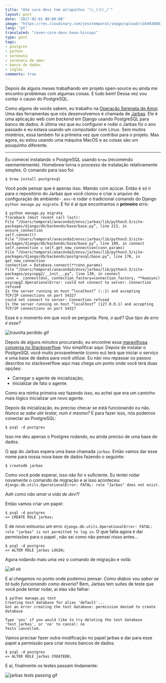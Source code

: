 ```yaml
---
title: "Até core devs tem atrapalhos ¯\\_(ツ)_/¯"
layout: post
date: '2017-02-01 00:00:00'
image: "https://res.cloudinary.com/jesstemporal/image/upload/v1640360836/covers/tutorial_gfgm5n.png"
lang: "pt"
translated: "/even-core-devs-have-hiccups"
type: post
tags:
- postgres
- python
- serenata
- serenata de amor
- banco de dados
- inglês
comments: true
---
```


Depois de alguns meses trabalhando em projeto open-source eu ainda me encontro problemas com algumas coisas. E tudo bem! Dessa vez vou contar o causo do PostgreSQL.

Como alguns de vocês sabem, eu trabalho na [Operação Serenata de Amor](https://serenata.ai). Uma das ferramentas que nós desenvolvemos é chamada de [Jarbas](https://jarbas.serenata.ai/dashboard/chamber_of_deputies/reimbursement/). Ele é uma aplicação web com _backend_ em Django usando PostgreSQL para banco de dados. A última vez que eu configurei e rodei o Jarbas foi o ano passado e eu estava usando um computador com Linux. Sem muitos mistérios, essa também foi a primeira vez que contribui para o projeto. Mas agora, eu estou usando uma máquina MacOS e as coisas são um pouquinho diferente.

---

Eu comecei instalando o PostgreSQL usando `brew` (recomendo veementemente). Homebrew torna o processo de instalação relativamente simples. O comando para isso foi:

```console
$ brew install postgresql
```

Você pode pensar que é apenas isso. Mamão com açúcar. Então é só ir para o repositório do Jarbas que você clonou e criar o arquivo de configuração de ambiente - `.env` - e rodar o tradicional comando do Django `python manage.py migrate`. E foi é aí que encontramos o **primeiro** erro:

```
$ python manage.py migrate
Traceback (most recent call last):
File “/Users/temporal/anaconda3/envs/jarbas/lib/python3.5/site-packages/django/db/backends/base/base.py”, line 213, in ensure_connection
self.connect()
File “/Users/temporal/anaconda3/envs/jarbas/lib/python3.5/site-packages/django/db/backends/base/base.py”, line 189, in connect
self.connection = self.get_new_connection(conn_params)
File “/Users/temporal/anaconda3/envs/jarbas/lib/python3.5/site-packages/django/db/backends/postgresql/base.py”, line 176, in get_new_connection
connection = Database.connect(**conn_params)
File “/Users/temporal/anaconda3/envs/jarbas/lib/python3.5/site-packages/psycopg2/__init__.py”, line 130, in connect
conn = _connect(dsn, connection_factory=connection_factory, **kwasync)
psycopg2.OperationalError: could not connect to server: Connection refused
Is the server running on host “localhost” (::1) and accepting
TCP/IP connections on port 5432?
could not connect to server: Connection refused
Is the server running on host “localhost” (127.0.0.1) and accepting
TCP/IP connections on port 5432?
```

Esse é o momento em que você se pergunta: _Pera, o quê? Que tipo de erro é esse?_


![travolta perdido gif](https://media.giphy.com/media/6uGhT1O4sxpi8/giphy.gif)

Depois de alguns minutos procurando, eu encontrei essa [maravilhosa conversa no Stackoverflow](https://stackoverflow.com/a/28249245). Vou simplificar aqui: Depois de instalar o PostgreSQL você muito provavelmente (como eu) terá que iniciar o serviço e uma base de dados para você utilizar. Eu não vou repassar os passos descritos no stackoverflow aqui mas chega um ponto onde você terá duas opções:

 - Carregar o agente de inicialização;
 - Inicializar de fato o agente.

Como era minha primeira vez fazendo isso, eu achei que era um caminho mais lógico inicializar um novo agente.

Depois da inicialização, eu preciso checar se está funcionando ou não. _Nunca se sabe até testar, num é mesmo?_ E para fazer isso, nós podemos conectar ao PostgreSQL:

```console
$ psql -d postgres
```

Isso me deu apenas o Postgres rodando, eu ainda preciso de uma base de dados.

O app do Jarbas espera uma base chamada `jarbas`. Então vamos dar esse nome para nossa nova base de dados fazendo o seguinte:

```console
$ createdb jarbas
```

Como você pode esperar, isso não foi o suficiente. Eu tentei rodar novamente o comando de migração e aí isso aconteceu: `django.db.utils.OperationalError: FATAL: role "Jarbas" does not exist.`

_Aah como não amar a vida de dev?!_

Então vamos criar um papel:

```
$ psql -d postgres
=> CREATE ROLE jarbas;
```

E de novo estourou um erro: `django.db.utils.OperationalError: FATAL: role "jarbas" is not permitted to log in`. O que falta agora é dar permissões para o papel , não sei como não pensei nisso antes…

```
$ psql -d postgres
=> ALTER ROLE jarbas LOGIN;
```

Agora rodando mais uma vez o comando de migração e voilà:

![all ok](https://i.imgur.com/2nhYU2P.png)

E aí chegamos no ponto onde podemos pensar: _Como diabos vou saber se tá tudo funcionando como deveria?_ Bem, Jarbas tem suites de teste que você pode tentar rodar, aí elas vão falhar:

```
$ python manage.py test                                         
Creating test database for alias 'default'...
Got an error creating the test database: permission denied to create database

Type 'yes' if you would like to try deleting the test database 'test_jarbas', or 'no' to cancel: no
Tests cancelled.
```

Vamos precisar fazer outra modificação no papel jarbas e dar para esse papel a permissão para criar novos bancos de dados:

```
$ psql -d postgres
=> ALTER ROLE jarbas CREATEDB;
```

E aí, finalmente os testes passam lindamente:

![jarbas tests passing gif](https://media.giphy.com/media/xUA7bjcqhnBpgOvHig/giphy.gif)

